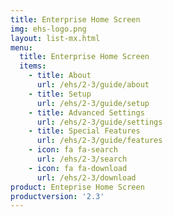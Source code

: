 ```yaml
---
title: Enterprise Home Screen
img: ehs-logo.png
layout: list-mx.html
menu:
  title: Enterprise Home Screen
  items:
    - title: About
      url: /ehs/2-3/guide/about
    - title: Setup
      url: /ehs/2-3/guide/setup
    - title: Advanced Settings
      url: /ehs/2-3/guide/settings
    - title: Special Features
      url: /ehs/2-3/guide/features
    - icon: fa fa-search
      url: /ehs/2-3/search
    - icon: fa fa-download
      url: /ehs/2-3/download
product: Enteprise Home Screen
productversion: '2.3'
---
```










